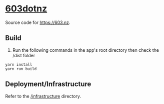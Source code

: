 # [603dotnz](https://603.nz)

Source code for https://603.nz.

## Build
1. Run the following commands in the app's root directory then check the /dist folder
```
yarn install
yarn run build
```

## Deployment/Infrastructure

Refer to the [/infrastructure](./infrastructure) directory.
